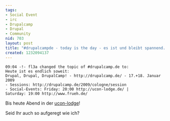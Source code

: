 ```yaml
---
tags:
- Social Event
- irc
- Drupalcamp
- Drupal
- Community
nid: 703
layout: post
title: "#drupalcampde - today is the day - es ist und bleibt spannend..."
created: 1232094137
---
```

```
09:04 -!- fl3a changed the topic of #drupalcamp.de to: 
Heute ist es endlich soweit: 
Drupal, Drupal, DrupalCamp! - http://drupalcamp.de/ - 17.+18. Januar 2009 
- Sessions: http://drupalcamp.de/2009/cologne/session 
- Social-Events: Friday: 20:00 http://ucon-lodge.de/ | 
Saturday: 19:00 http://www.frueh.de/
```
<p>Bis heute Abend in der <a href="http://ucon-lodge.de/">ucon-lodge</a>!</p>
<p>Seid Ihr auch so aufgeregt wie ich?</p><!--break-->
